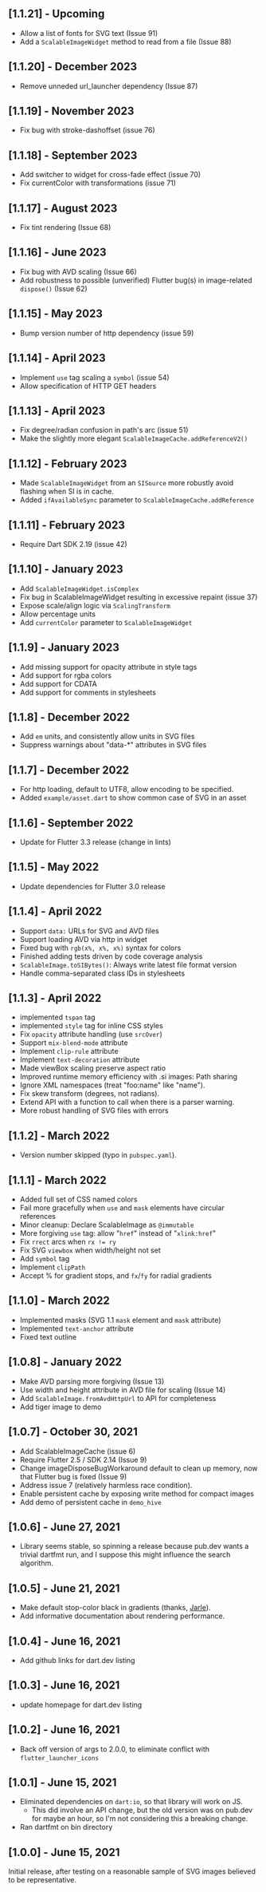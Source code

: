 ## [1.1.21] - Upcoming

- Allow a list of fonts for SVG text (Issue 91)
- Add a `ScalableImageWidget` method to read from a file (Issue 88)

## [1.1.20] - December 2023

- Remove unneded url_launcher dependency (Issue 87)

## [1.1.19] - November 2023

- Fix bug with stroke-dashoffset (issue 76)

## [1.1.18] - September 2023

- Add switcher to widget for cross-fade effect (issue 70)
- Fix currentColor with transformations (issue 71)

## [1.1.17] - August 2023

- Fix tint rendering (Issue 68)

## [1.1.16] - June 2023

- Fix bug with AVD scaling (Issue 66)
- Add robustness to possible (unverified) Flutter bug(s) in 
  image-related `dispose()` (Issue 62) 

## [1.1.15] - May 2023

- Bump version number of http dependency (issue 59)

## [1.1.14] - April 2023

- Implement `use` tag scaling a `symbol` (issue 54)
- Allow specification of HTTP GET headers

## [1.1.13] - April 2023

- Fix degree/radian confusion in path's arc (issue 51)
- Make the slightly more elegant `ScalableImageCache.addReferenceV2()`

## [1.1.12] - February 2023

- Made `ScalableImageWidget` from an `SISource` more robustly avoid flashing when SI is in cache.
- Added `ifAvailableSync` parameter to `ScalableImageCache.addReference`

## [1.1.11] - February 2023

- Require Dart SDK 2.19 (issue 42)

## [1.1.10] - January 2023

- Add `ScalableImageWidget.isComplex`
- Fix bug in ScalableImageWidget resulting in excessive repaint (issue 37)
- Expose scale/align logic via `ScalingTransform`
- Allow percentage units
- Add `currentColor` parameter to `ScalableImageWidget`

## [1.1.9] - January 2023

- Add missing support for opacity attribute in style tags
- Add support for rgba colors
- Add support for CDATA
- Add support for comments in stylesheets

## [1.1.8] - December 2022

- Add `em` units, and consistently allow units in SVG files
- Suppress warnings about "data-*" attributes in SVG files

## [1.1.7] - December 2022

- For http loading, default to UTF8, allow encoding to be specified.
- Added `example/asset.dart` to show common case of SVG in an asset

## [1.1.6] - September 2022

- Update for Flutter 3.3 release (change in lints)

## [1.1.5] - May 2022

- Update dependencies for Flutter 3.0 release

## [1.1.4] - April 2022

- Support `data:` URLs for SVG and AVD files
- Support loading AVD via http in widget
- Fixed bug with `rgb(x%, x%, x%)` syntax for colors
- Finished adding tests driven by code coverage analysis
- `ScalableImage.toSIBytes()`:  Always write latest file format version
- Handle comma-separated class IDs in stylesheets

## [1.1.3] - April 2022

- implemented `tspan` tag
- implemented `style` tag for inline CSS styles
- Fix `opacity` attribute handling (use `srcOver`)
- Support `mix-blend-mode` attribute
- Implement `clip-rule` attribute
- Implement `text-decoration` attribute
- Made viewBox scaling preserve aspect ratio
- Improved runtime memory efficiency with .si images:  Path sharing
- Ignore XML namespaces (treat "foo:name" like "name").
- Fix skew transform (degrees, not radians).
- Extend API with a function to call when there is a parser warning.
- More robust handling of SVG files with errors

## [1.1.2] - March 2022

- Version number skipped (typo in `pubspec.yaml`).

## [1.1.1] - March 2022

- Added full set of CSS named colors
- Fail more gracefully when `use` and `mask` elements have circular references
- Minor cleanup:  Declare ScalableImage as `@immutable`
- More forgiving `use` tag:  allow "`href`" instead of "`xlink:href`"
- Fix `rrect` arcs when `rx != ry`
- Fix SVG `viewbox` when width/height not set
- Add `symbol` tag
- Implement `clipPath`
- Accept % for gradient stops, and `fx`/`fy` for radial gradients


## [1.1.0] - March 2022

- Implemented masks (SVG 1.1 `mask` element and `mask` attribute)
- Implemented `text-anchor` attribute
- Fixed text outline


## [1.0.8] - January 2022

- Make AVD parsing more forgiving (Issue 13)
- Use width and height attribute in AVD file for scaling (Issue 14)
- Add `ScalableImage.fromAvdHttpUrl` to API for completeness
- Add tiger image to demo


## [1.0.7] - October 30, 2021

- Add ScalableImageCache (issue 6)
- Require Flutter 2.5 / SDK 2.14 (Issue 9)
- Change imageDisposeBugWorkaround default to clean up memory,
  now that Flutter bug is fixed (Issue 9)
- Address issue 7 (relatively harmless race condition).
- Enable persistent cache by exposing write method for compact images
- Add demo of persistent cache in `demo_hive`

## [1.0.6] - June 27, 2021

- Library seems stable, so spinning a release because pub.dev wants
  a trivial dartfmt run, and I suppose this might influence the search
  algorithm.

## [1.0.5] - June 21, 2021

- Make default stop-color black in gradients (thanks, 
  [Jarle](https://github.com/jarlestabell)).
- Add informative documentation about rendering performance.

## [1.0.4] - June 16, 2021

- Add github links for dart.dev listing

## [1.0.3] - June 16, 2021

- update homepage for dart.dev listing

## [1.0.2] - June 16, 2021

- Back off version of args to 2.0.0, to eliminate conflict with 
  `flutter_launcher_icons`

## [1.0.1] - June 15, 2021

- Eliminated dependencies on `dart:io`, so that library will work on JS.
  - This did involve an API change, but the old version was on pub.dev
    for maybe an hour, so I'm not considering this a breaking change.
- Ran dartfmt on bin directory

## [1.0.0] - June 15, 2021

Initial release, after testing on a reasonable sample of SVG images
believed to be representative.

